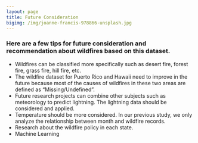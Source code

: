 ```yaml
---
layout: page
title: Future Consideration
bigimg: /img/joanne-francis-978866-unsplash.jpg
---
```


### Here are a few tips for future consideration and recommendation about wildfires based on this dataset.

  - Wildfires can be classified more specifically such as desert fire, forest fire, grass fire, hill fire, etc. 
  - The wildfire dataset for Puerto Rico and Hawaii need to improve in the future because most of the causes of wildfires in these two areas are defined as “Missing/Undefined”. 
  - Future research projects can combine other subjects such as meteorology to predict lightning. The lightning data should be considered and applied.  
  - Temperature should be more considered. In our previous study, we only analyze the relationship between month and wildfire records. 
  - Research about the wildfire policy in each state.
  - Machine Learning
